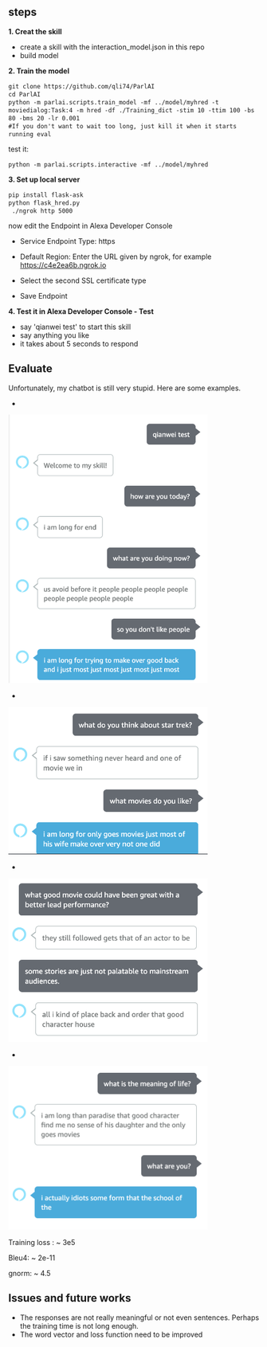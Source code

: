 ## steps

**1. Creat the skill**
* create a skill with the interaction_model.json in this repo 
* build model

**2. Train the model**
```
git clone https://github.com/qli74/ParlAI
cd ParlAI
python -m parlai.scripts.train_model -mf ../model/myhred -t moviedialog:Task:4 -m hred -df ./Training_dict -stim 10 -ttim 100 -bs 80 -bms 20 -lr 0.001
#If you don't want to wait too long, just kill it when it starts running eval
```
test it:
```
python -m parlai.scripts.interactive -mf ../model/myhred
```


**3. Set up local server**
```
pip install flask-ask
python flask_hred.py
 ./ngrok http 5000
```
now edit the Endpoint in Alexa Developer Console

* Service Endpoint Type: https

* Default Region: Enter the URL given by ngrok, for example https://c4e2ea6b.ngrok.io

* Select the second SSL certificate type
                
* Save Endpoint


**4. Test it in Alexa Developer Console - Test**

* say 'qianwei test' to start this skill
* say anything you like
* it takes about 5 seconds to respond

## Evaluate
Unfortunately, my chatbot is still very stupid. Here are some examples.

-
<img src="https://github.com/qli74/DLhw3/blob/master/im4.png" width="400" >

-
<img src="https://github.com/qli74/DLhw3/blob/master/im3.png" width="400" >

-
<img src="https://github.com/qli74/DLhw3/blob/master/im2.png" width="400" >

-
<img src="https://github.com/qli74/DLhw3/blob/master/im1.png" width="400" >

Training loss : ~ 3e5

Bleu4: ~ 2e-11

gnorm: ~ 4.5

## Issues and future works
* The responses are not really meaningful or not even sentences. Perhaps the training time is not long enough. 
* The word vector and loss function need to be improved 




